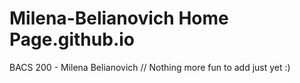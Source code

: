 # Milena-Belianovich Home Page.github.io
BACS 200 - Milena Belianovich 
// Nothing more fun to add just yet :)
